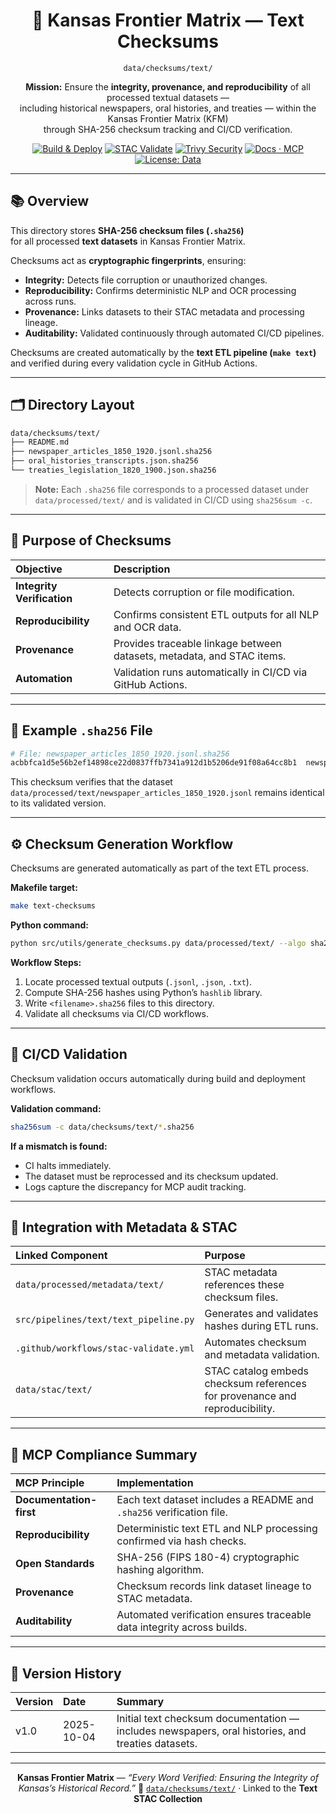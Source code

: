 <div align="center">

# 📜 Kansas Frontier Matrix — Text Checksums  
`data/checksums/text/`

**Mission:** Ensure the **integrity, provenance, and reproducibility** of all processed textual datasets —  
including historical newspapers, oral histories, and treaties — within the Kansas Frontier Matrix (KFM)  
through SHA-256 checksum tracking and CI/CD verification.

[![Build & Deploy](https://github.com/bartytime4life/Kansas-Frontier-Matrix/actions/workflows/site.yml/badge.svg)](../../../.github/workflows/site.yml)
[![STAC Validate](https://github.com/bartytime4life/Kansas-Frontier-Matrix/actions/workflows/stac-validate.yml/badge.svg)](../../../.github/workflows/stac-validate.yml)
[![Trivy Security](https://github.com/bartytime4life/Kansas-Frontier-Matrix/actions/workflows/trivy.yml/badge.svg)](../../../.github/workflows/trivy.yml)
[![Docs · MCP](https://img.shields.io/badge/Docs-MCP-blue)](../../../docs/)
[![License: Data](https://img.shields.io/badge/License-CC--BY%204.0-green)](../../../LICENSE)

</div>

---

## 📚 Overview

This directory stores **SHA-256 checksum files (`.sha256`)**  
for all processed **text datasets** in Kansas Frontier Matrix.  

Checksums act as **cryptographic fingerprints**, ensuring:
- **Integrity:** Detects file corruption or unauthorized changes.  
- **Reproducibility:** Confirms deterministic NLP and OCR processing across runs.  
- **Provenance:** Links datasets to their STAC metadata and processing lineage.  
- **Auditability:** Validated continuously through automated CI/CD pipelines.  

Checksums are created automatically by the **text ETL pipeline (`make text`)**  
and verified during every validation cycle in GitHub Actions.

---

## 🗂️ Directory Layout

```bash
data/checksums/text/
├── README.md
├── newspaper_articles_1850_1920.jsonl.sha256
├── oral_histories_transcripts.json.sha256
└── treaties_legislation_1820_1900.json.sha256
````

> **Note:** Each `.sha256` file corresponds to a processed dataset under
> `data/processed/text/` and is validated in CI/CD using `sha256sum -c`.

---

## 🔐 Purpose of Checksums

| Objective                  | Description                                                            |
| :------------------------- | :--------------------------------------------------------------------- |
| **Integrity Verification** | Detects corruption or file modification.                               |
| **Reproducibility**        | Confirms consistent ETL outputs for all NLP and OCR data.              |
| **Provenance**             | Provides traceable linkage between datasets, metadata, and STAC items. |
| **Automation**             | Validation runs automatically in CI/CD via GitHub Actions.             |

---

## 🧮 Example `.sha256` File

```bash
# File: newspaper_articles_1850_1920.jsonl.sha256
acbbfca1d5e56b2ef14898ce22d0837ffb7341a912d1b5206de91f08a64cc8b1  newspaper_articles_1850_1920.jsonl
```

This checksum verifies that the dataset
`data/processed/text/newspaper_articles_1850_1920.jsonl`
remains identical to its validated version.

---

## ⚙️ Checksum Generation Workflow

Checksums are generated automatically as part of the text ETL process.

**Makefile target:**

```bash
make text-checksums
```

**Python command:**

```bash
python src/utils/generate_checksums.py data/processed/text/ --algo sha256
```

**Workflow Steps:**

1. Locate processed textual outputs (`.jsonl`, `.json`, `.txt`).
2. Compute SHA-256 hashes using Python’s `hashlib` library.
3. Write `<filename>.sha256` files to this directory.
4. Validate all checksums via CI/CD workflows.

---

## 🧰 CI/CD Validation

Checksum validation occurs automatically during build and deployment workflows.

**Validation command:**

```bash
sha256sum -c data/checksums/text/*.sha256
```

**If a mismatch is found:**

* CI halts immediately.
* The dataset must be reprocessed and its checksum updated.
* Logs capture the discrepancy for MCP audit tracking.

---

## 🧩 Integration with Metadata & STAC

| Linked Component                      | Purpose                                                                     |
| :------------------------------------ | :-------------------------------------------------------------------------- |
| `data/processed/metadata/text/`       | STAC metadata references these checksum files.                              |
| `src/pipelines/text/text_pipeline.py` | Generates and validates hashes during ETL runs.                             |
| `.github/workflows/stac-validate.yml` | Automates checksum and metadata validation.                                 |
| `data/stac/text/`                     | STAC catalog embeds checksum references for provenance and reproducibility. |

---

## 🧠 MCP Compliance Summary

| MCP Principle           | Implementation                                                         |
| :---------------------- | :--------------------------------------------------------------------- |
| **Documentation-first** | Each text dataset includes a README and `.sha256` verification file.   |
| **Reproducibility**     | Deterministic text ETL and NLP processing confirmed via hash checks.   |
| **Open Standards**      | SHA-256 (FIPS 180-4) cryptographic hashing algorithm.                  |
| **Provenance**          | Checksum records link dataset lineage to STAC metadata.                |
| **Auditability**        | Automated verification ensures traceable data integrity across builds. |

---

## 📅 Version History

| Version | Date       | Summary                                                                                           |
| :------ | :--------- | :------------------------------------------------------------------------------------------------ |
| v1.0    | 2025-10-04 | Initial text checksum documentation — includes newspapers, oral histories, and treaties datasets. |

---

<div align="center">

**Kansas Frontier Matrix** — *“Every Word Verified: Ensuring the Integrity of Kansas’s Historical Record.”*
📍 [`data/checksums/text/`](.) · Linked to the **Text STAC Collection**

</div>
